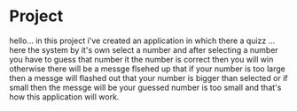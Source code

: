 # Project
hello...
in this project i've created an application in which there a quizz ...
here the system by it's own select a number and after selecting a number you have to guess that number it the number is correct then you will win otherwise there will be a messge flsehed up that if your number is too large then a messge will flashed out that your number is bigger than selected or if small then the messge will be your guessed number is too small and that's how this application will work.
